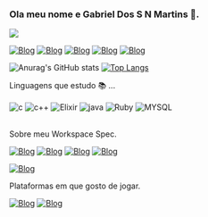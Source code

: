 ### Ola meu nome e Gabriel Dos S N Martins 👋.
![](https://komarev.com/ghpvc/?username=spektremkev&show)

[![Blog](https://img.shields.io/badge/Instagram-E4405F?style=for-the-badge&logo=instagram&logoColor=white)](https://www.instagram.com/gabrielhdossnamartins/)
[![Blog](https://img.shields.io/badge/Facebook-1877F2?style=for-the-badge&logo=facebook&logoColor=white)](https://www.facebook.com/gabrieldossnmartins)
[![Blog](https://img.shields.io/badge/Twitter-1DA1F2?style=for-the-badge&logo=twitter&logoColor=white)](https://mobile.twitter.com/semcontexto_dll)
[![Blog](https://img.shields.io/badge/LinkedIn-0077B5?style=for-the-badge&logo=linkedin&logoColor=white)](https://www.linkedin.com/in/gabriel-dos-sn-martins-7a7654175/)
[![Blog](https://img.shields.io/badge/Gmail-D14836?style=for-the-badge&logo=gmail&logoColor=white)](gabrieldossnmartins@gmail.com)

![Anurag's GitHub stats](https://github-readme-stats.vercel.app/api?username=spektremkev&show_icons=true&theme=dark)   [![Top Langs](https://github-readme-stats.vercel.app/api/top-langs/?username=spektremkev&theme=blue-green)](https://github.com/spektremkev/github-readme-stats)



 Linguagens que estudo 📚 ...

<div style="display: inline_block">

<img align="center" alt="c" src="https://img.shields.io/badge/C-00599C?style=for-the-badge&logo=c&logoColor=white" />
  <img align="center" alt="c++" src="https://img.shields.io/badge/C%2B%2B-00599C?style=for-the-badge&logo=c%2B%2B&logoColor=white" />
  <img align="center" alt="Elixir" src="https://img.shields.io/badge/Elixir-4B275F?style=for-the-badge&logo=elixir&logoColor=white" />
  <img align="center" alt="java" src="https://img.shields.io/badge/Java-ED8B00?style=for-the-badge&logo=java&logoColor=white" />
  <img align="center" alt="Ruby" src="https://img.shields.io/badge/Ruby-CC342D?style=for-the-badge&logo=ruby&logoColor=white" />
  <img align="center" alt="MYSQL" src="https://img.shields.io/badge/MySQL-00000F?style=for-the-badge&logo=mysql&logoColor=white"/>
  
</div><br/>
 
 Sobre meu Workspace Spec.
 
[![Blog](https://img.shields.io/badge/AMD-Ryzen_5_3600-ED1C24?style=for-the-badge&logo=amd&logoColor=white)]()
[![Blog](https://img.shields.io/badge/NVIDIA-GTX1660-76B900?style=for-the-badge&logo=nvidia&logoColor=white)]()
[![Blog](https://img.shields.io/badge/Windows-0078D6?style=for-the-badge&logo=windows&logoColor=white)]()
[![Blog](https://img.shields.io/badge/Ubuntu-E95420?style=for-the-badge&logo=ubuntu&logoColor=white)]()

[![Blog](https://img.shields.io/badge/Spotify-1ED760?&style=for-the-badge&logo=spotify&logoColor=white)](https://open.spotify.com/playlist/0HxyJSYla3Hv9TTyfpObY4)

Plataformas em que gosto de jogar. 

[![Blog](https://img.shields.io/badge/Xbox-107C10?style=for-the-badge&logo=xbox&logoColor=white)]()
[![Blog](https://img.shields.io/badge/Steam-000000?style=for-the-badge&logo=steam&logoColor=white)]()



<!--
[![Blog]()]()
[![Blog]()]()
[![Blog]()]()



**spektremkev/spektremkev** is a ✨ _special_ ✨ repository because its `README.md` (this file) appears on your GitHub profile.

Here are some ideas to get you started:

- 🔭 I’m currently working on ...
- 🌱 I’m currently learning ...
- 👯 I’m looking to collaborate on ...
- 🤔 I’m looking for help with ...
- 💬 Ask me about ...
- 📫 How to reach me: ...
- 😄 Pronouns: ...
- ⚡ Fun fact: ...
-->
